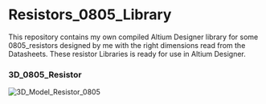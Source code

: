 # Resistors_0805_Library
This repository contains my own compiled Altium Designer library for some 0805_resistors designed by me with the right dimensions read from the Datasheets. These resistor Libraries is ready for use in Altium Designer.

### 3D_0805_Resistor
![3D_Model_Resistor_0805](https://user-images.githubusercontent.com/57021975/92020993-f2821780-ed50-11ea-8836-5b517ff852b5.JPG)
